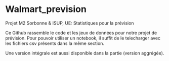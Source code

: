 # Walmart_prevision
Projet M2 Sorbonne &amp; ISUP, UE: Statistiques  pour la prévision  

Ce Github rassemble le code et les jeux de données pour notre projet de prévision. 
Pour pouvoir utiliser un notebook, il suffit de le telecharger avec les fichiers csv présents dans la même section. 

Une version intégrale est aussi disponible dans la partie (version aggrégée). 
